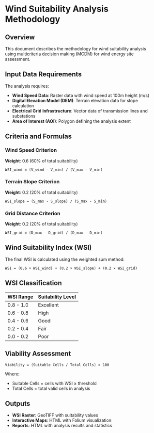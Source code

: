 # Wind Suitability Analysis Methodology

## Overview

This document describes the methodology for wind suitability analysis using multicriteria decision making (MCDM) for wind energy site assessment.

## Input Data Requirements

The analysis requires:
- **Wind Speed Data**: Raster data with wind speed at 100m height (m/s)
- **Digital Elevation Model (DEM)**: Terrain elevation data for slope calculation
- **Electrical Grid Infrastructure**: Vector data of transmission lines and substations
- **Area of Interest (AOI)**: Polygon defining the analysis extent

## Criteria and Formulas

### Wind Speed Criterion
**Weight**: 0.6 (60% of total suitability)
```
WSI_wind = (V_wind - V_min) / (V_max - V_min)
```

### Terrain Slope Criterion
**Weight**: 0.2 (20% of total suitability)
```
WSI_slope = (S_max - S_slope) / (S_max - S_min)
```

### Grid Distance Criterion
**Weight**: 0.2 (20% of total suitability)
```
WSI_grid = (D_max - D_grid) / (D_max - D_min)
```

## Wind Suitability Index (WSI)

The final WSI is calculated using the weighted sum method:

```
WSI = (0.6 × WSI_wind) + (0.2 × WSI_slope) + (0.2 × WSI_grid)
```

## WSI Classification

| WSI Range | Suitability Level |
|-----------|------------------|
| 0.8 - 1.0 | Excellent |
| 0.6 - 0.8 | High |
| 0.4 - 0.6 | Good |
| 0.2 - 0.4 | Fair |
| 0.0 - 0.2 | Poor |

## Viability Assessment

```
Viability = (Suitable Cells / Total Cells) × 100
```

Where:
- Suitable Cells = cells with WSI ≥ threshold
- Total Cells = total valid cells in analysis

## Outputs

- **WSI Raster**: GeoTIFF with suitability values
- **Interactive Maps**: HTML with Folium visualization
- **Reports**: HTML with analysis results and statistics



